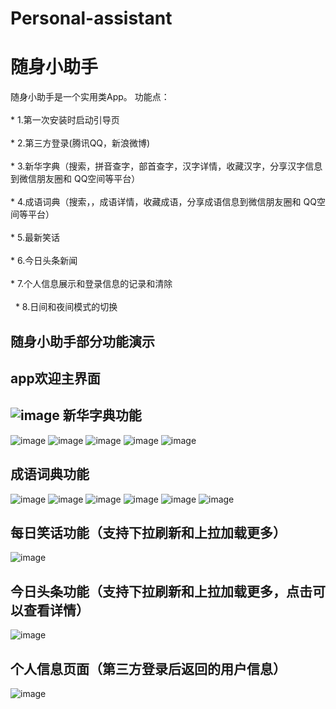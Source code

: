 # Personal-assistant
随身小助手
============
随身小助手是一个实用类App。
功能点：<br>  
    * 1.第一次安装时启动引导页<br>  
    * 2.第三方登录(腾讯QQ，新浪微博)<br>  
    * 3.新华字典（搜索，拼音查字，部首查字，汉字详情，收藏汉字，分享汉字信息到微信朋友圈和 QQ空间等平台）<br>  
    * 4.成语词典（搜索，，成语详情，收藏成语，分享成语信息到微信朋友圈和 QQ空间等平台）<br>  
    * 5.最新笑话<br>  
    * 6.今日头条新闻<br>  
    * 7.个人信息展示和登录信息的记录和清除<br>  
    * 8.日间和夜间模式的切换<br>  

随身小助手部分功能演示
-----------

app欢迎主界面
----------
![image](https://github.com/sishuijiekong/Personal-assistant/blob/master/welcome.png)
新华字典功能
----------
![image](https://github.com/sishuijiekong/Personal-assistant/blob/master/zidian.png)
![image](https://github.com/sishuijiekong/Personal-assistant/blob/master/hanzilist.png)
![image](https://github.com/sishuijiekong/Personal-assistant/blob/master/hanzi.png)
![image](https://github.com/sishuijiekong/Personal-assistant/blob/master/sharehanzi2.png)
![image](https://github.com/sishuijiekong/Personal-assistant/blob/master/sharehanzi.png)


成语词典功能
------------
![image](https://github.com/sishuijiekong/Personal-assistant/blob/master/cidian.png)
![image](https://github.com/sishuijiekong/Personal-assistant/blob/master/searchchengyu2.png)
![image](https://github.com/sishuijiekong/Personal-assistant/blob/master/chengyu.png)
![image](https://github.com/sishuijiekong/Personal-assistant/blob/master/sharechengyu1.png)
![image](https://github.com/sishuijiekong/Personal-assistant/blob/master/searchchengyu.png)
![image](https://github.com/sishuijiekong/Personal-assistant/blob/master/nodate.png)

每日笑话功能（支持下拉刷新和上拉加载更多）
----------
![image](https://github.com/sishuijiekong/Personal-assistant/blob/master/joke.png)

今日头条功能（支持下拉刷新和上拉加载更多，点击可以查看详情）
----------
![image](https://github.com/sishuijiekong/Personal-assistant/blob/master/news.png)

个人信息页面（第三方登录后返回的用户信息）
----------
![image](https://github.com/sishuijiekong/Personal-assistant/blob/master/mymessage.png)
